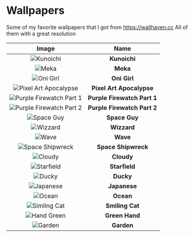 # Wallpapers
Some of my favorite wallpapers that I got from https://wallhaven.cc
All of them with a great resolution

|Image|Name|
|:--:|:--:|
![Kunoichi](./kunoichi.png)|  **Kunoichi**
![Meka](./meka.png)|  **Meka**
![Oni Girl](./oniGirl.png)|  **Oni Girl**
![Pixel Art Apocalypse](./pixelArtApocalypse.jpg)|  **Pixel Art Apocalypse**
![Purple Firewatch Part 1](./purpleFirewatch1.jpg)|  **Purple Firewatch Part 1**
![Purple Firewatch Part 2](./purpleFirewatch2.jpg)|  **Purple Firewatch Part 2**
![Space Guy](./spaceGuy.jpg)|  **Space Guy**
![Wizzard](./tenshiWizzard.png)|  **Wizzard**
![Wave](./wave.png)|  **Wave**
![Space Shipwreck](./spaceShipwreck.jpg)|  **Space Shipwreck**
![Cloudy](./cloudy.jpg)|  **Cloudy**
![Starfield](./starfield.png) | **Starfield**
![Ducky](./ducky.png) | **Ducky**
![Japanese](./japanese.png) | **Japanese**
![Ocean](./ocean.png) | **Ocean**
![Simling Cat](./smilingCat.png) | **Smiling Cat**
![Hand Green](./hand-green.jpg) | **Green Hand**
![Garden](./garden.jpg) | **Garden**
